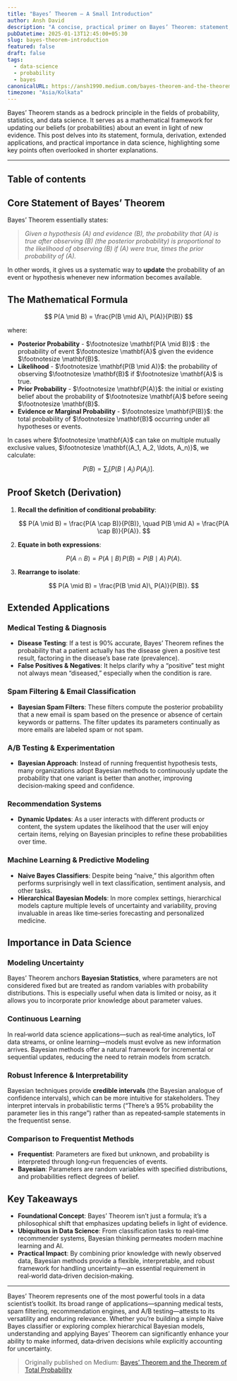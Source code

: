 ```yaml
---
title: "Bayes’ Theorem — A Small Introduction"
author: Ansh David
description: "A concise, practical primer on Bayes’ Theorem: statement, formula, derivation, and real-world uses in testing, spam filtering, A/B tests, recommenders, and ML."
pubDatetime: 2025-01-13T12:45:00+05:30
slug: bayes-theorem-introduction
featured: false
draft: false
tags:
  - data-science
  - probability
  - bayes
canonicalURL: https://ansh1990.medium.com/bayes-theorem-and-the-theorem-of-total-probability-bebc36df5e69
timezone: "Asia/Kolkata"
---
```


Bayes’ Theorem stands as a bedrock principle in the fields of probability, statistics, and data science. It serves as a mathematical framework for updating our beliefs (or probabilities) about an event in light of new evidence. This post delves into its statement, formula, derivation, extended applications, and practical importance in data science, highlighting some key points often overlooked in shorter explanations.

* * *

## Table of contents

## Core Statement of Bayes’ Theorem

Bayes’ Theorem essentially states:

> *Given a hypothesis \(A\) and evidence \(B\), the probability that \(A\) is true after observing \(B\) (the posterior probability) is proportional to the likelihood of observing \(B\) if \(A\) were true, times the prior probability of \(A\).*

In other words, it gives us a systematic way to **update** the probability of an event or hypothesis whenever new information becomes available.

## The Mathematical Formula

$$
P(A \mid B) = \frac{P(B \mid A)\, P(A)}{P(B)}
$$

where:

- **Posterior Probability** - $\footnotesize \mathbf{P(A \mid B)}$ : the probability of event $\footnotesize \mathbf{A}$ given the evidence $\footnotesize \mathbf{B}$.
- **Likelihood** - $\footnotesize \mathbf{P(B \mid A)}$: the probability of observing $\footnotesize \mathbf{B}$ if $\footnotesize \mathbf{A}$ is true.  
- **Prior Probability** - $\footnotesize \mathbf{P(A)}$: the initial or existing belief about the probability of $\footnotesize \mathbf{A}$ before seeing $\footnotesize \mathbf{B}$.  
- **Evidence or Marginal Probability** - $\footnotesize \mathbf{P(B)}$: the total probability of $\footnotesize \mathbf{B}$ occurring under all hypotheses or events.

In cases where $\footnotesize \mathbf{A}$ can take on multiple mutually exclusive values, $\footnotesize \mathbf{(A_1, A_2, \ldots, A_n)}$, we calculate:

$$
P(B) = \sum_{i} \bigl[P(B \mid A_i)\, P(A_i)\bigr].
$$

## Proof Sketch (Derivation)

1. **Recall the definition of conditional probability**:

   $$
   P(A \mid B) = \frac{P(A \cap B)}{P(B)}, 
   \quad 
   P(B \mid A) = \frac{P(A \cap B)}{P(A)}.
   $$

2. **Equate in both expressions**:

   $$
   P(A \cap B) = P(A \mid B)\, P(B) = P(B \mid A)\, P(A).
   $$

3. **Rearrange to isolate**:

   $$
   P(A \mid B) = \frac{P(B \mid A)\, P(A)}{P(B)}.
   $$

## Extended Applications

### Medical Testing & Diagnosis

- **Disease Testing**: If a test is 90% accurate, Bayes’ Theorem refines the probability that a patient actually has the disease given a positive test result, factoring in the disease’s base rate (prevalence).  
- **False Positives & Negatives**: It helps clarify why a “positive” test might not always mean “diseased,” especially when the condition is rare.

### Spam Filtering & Email Classification

- **Bayesian Spam Filters**: These filters compute the posterior probability that a new email is spam based on the presence or absence of certain keywords or patterns. The filter updates its parameters continually as more emails are labeled spam or not spam.

### A/B Testing & Experimentation

- **Bayesian Approach**: Instead of running frequentist hypothesis tests, many organizations adopt Bayesian methods to continuously update the probability that one variant is better than another, improving decision‑making speed and confidence.

### Recommendation Systems

- **Dynamic Updates**: As a user interacts with different products or content, the system updates the likelihood that the user will enjoy certain items, relying on Bayesian principles to refine these probabilities over time.

### Machine Learning & Predictive Modeling

- **Naive Bayes Classifiers**: Despite being “naive,” this algorithm often performs surprisingly well in text classification, sentiment analysis, and other tasks.  
- **Hierarchical Bayesian Models**: In more complex settings, hierarchical models capture multiple levels of uncertainty and variability, proving invaluable in areas like time‑series forecasting and personalized medicine.

## Importance in Data Science

### Modeling Uncertainty

Bayes’ Theorem anchors **Bayesian Statistics**, where parameters are not considered fixed but are treated as random variables with probability distributions. This is especially useful when data is limited or noisy, as it allows you to incorporate prior knowledge about parameter values.

### Continuous Learning

In real‑world data science applications—such as real‑time analytics, IoT data streams, or online learning—models must evolve as new information arrives. Bayesian methods offer a natural framework for incremental or sequential updates, reducing the need to retrain models from scratch.

### Robust Inference & Interpretability

Bayesian techniques provide **credible intervals** (the Bayesian analogue of confidence intervals), which can be more intuitive for stakeholders. They interpret intervals in probabilistic terms (“There’s a 95% probability the parameter lies in this range”) rather than as repeated‑sample statements in the frequentist sense.

### Comparison to Frequentist Methods

- **Frequentist**: Parameters are fixed but unknown, and probability is interpreted through long‑run frequencies of events.  
- **Bayesian**: Parameters are random variables with specified distributions, and probabilities reflect degrees of belief.

## Key Takeaways

- **Foundational Concept**: Bayes’ Theorem isn’t just a formula; it’s a philosophical shift that emphasizes updating beliefs in light of evidence.  
- **Ubiquitous in Data Science**: From classification tasks to real‑time recommender systems, Bayesian thinking permeates modern machine learning and AI.  
- **Practical Impact**: By combining prior knowledge with newly observed data, Bayesian methods provide a flexible, interpretable, and robust framework for handling uncertainty—an essential requirement in real‑world data‑driven decision‑making.

* * *

Bayes’ Theorem represents one of the most powerful tools in a data scientist’s toolkit. Its broad range of applications—spanning medical tests, spam filtering, recommendation engines, and A/B testing—attests to its versatility and enduring relevance. Whether you’re building a simple Naive Bayes classifier or exploring complex hierarchical Bayesian models, understanding and applying Bayes’ Theorem can significantly enhance your ability to make informed, data‑driven decisions while explicitly accounting for uncertainty.

> Originally published on Medium: [Bayes’ Theorem and the Theorem of Total Probability](https://ansh1990.medium.com/bayes-theorem-and-the-theorem-of-total-probability-bebc36df5e69)

